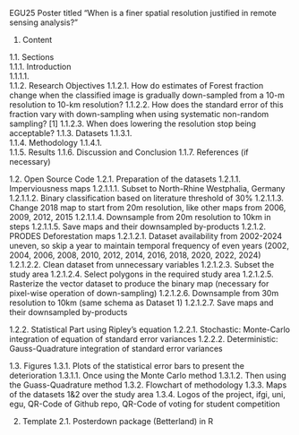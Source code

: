 EGU25 Poster titled “When is a finer spatial resolution justified in remote sensing analysis?”

1.	Content

1.1.	Sections\
  1.1.1.	 Introduction\
    1.1.1.1.	
  1.1.2.	Research Objectives
    1.1.2.1.	How do estimates of Forest fraction change when the classified image is gradually down-sampled from a 10-m resolution to 10-km resolution? 
    1.1.2.2.	How does the standard error of this fraction vary with down-sampling when using systematic non-random sampling? [1]
    1.1.2.3.	When does lowering the resolution stop being acceptable? 
  1.1.3.	Datasets
    1.1.3.1.	
  1.1.4.	Methodology
    1.1.4.1.	
  1.1.5.	Results
  1.1.6.	Discussion and Conclusion
  1.1.7.	References (if necessary)

1.2.	Open Source Code
  1.2.1.	Preparation of the datasets
    1.2.1.1.	Imperviousness maps
      1.2.1.1.1.	Subset to North-Rhine Westphalia, Germany
      1.2.1.1.2.	Binary classification based on literature threshold of 30%
      1.2.1.1.3.	Change 2018 map to start from 20m resolution, like other maps from 2006, 2009, 2012, 2015
      1.2.1.1.4.	Downsample from 20m resolution to 10km in steps
      1.2.1.1.5.	Save maps and their downsampled by-products
    1.2.1.2.	PRODES Deforestation maps
      1.2.1.2.1.	Dataset availability from 2002-2024 uneven, so skip a year to maintain temporal frequency of even years (2002, 2004, 2006, 2008, 2010, 2012, 2014, 2016, 2018, 2020, 2022, 2024)
      1.2.1.2.2.	Clean dataset from unnecessary variables
      1.2.1.2.3.	Subset the study area
      1.2.1.2.4.	Select polygons in the required study area
      1.2.1.2.5.	Rasterize the vector dataset to produce the binary map (necessary for pixel-wise operation of down-sampling)
      1.2.1.2.6.	Downsample from 30m resolution to 10km (same schema as Dataset 1)
      1.2.1.2.7.	Save maps and their downsampled by-products
  
  1.2.2.	Statistical Part using Ripley’s equation
    1.2.2.1.	Stochastic: Monte-Carlo integration of equation of standard error variances
    1.2.2.2.	Deterministic: Gauss-Quadrature integration of standard error variances

1.3.	Figures
  1.3.1.	Plots of the statistical error bars to present the deterioration
    1.3.1.1.	Once using the Monte Carlo method
    1.3.1.2.	Then using the Guass-Quadrature method
  1.3.2.	Flowchart of methodology
  1.3.3.	 Maps of the datasets 1&2 over the study area
  1.3.4.	Logos of the project, ifgi, uni, egu, QR-Code of Github repo, QR-Code of voting for student competition

2.	Template
  2.1.	Posterdown package (Betterland) in R
